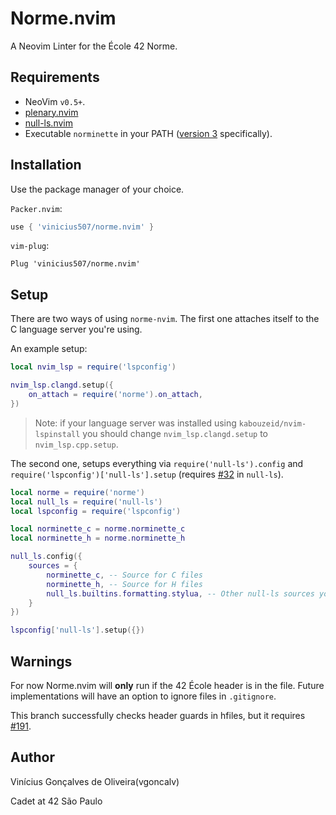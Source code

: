 # Norme.nvim

A Neovim Linter for the École 42 Norme.

Requirements
---

- NeoVim `v0.5+`.
- [plenary.nvim](https://github.com/nvim-lua/plenary.nvim)
- [null-ls.nvim](https://github.com/jose-elias-alvarez/null-ls.nvim)
- Executable `norminette` in your PATH ([version 3](https://github.com/42School/norminette) specifically).

Installation
---

Use the package manager of your choice.

`Packer.nvim`:

```lua
use { 'vinicius507/norme.nvim' }
```

`vim-plug`:

```vim
Plug 'vinicius507/norme.nvim'
```

Setup
---

There are two ways of using `norme-nvim`. The first one attaches itself to the
C language server you're using.

An example setup:

```lua
local nvim_lsp = require('lspconfig')

nvim_lsp.clangd.setup({
	on_attach = require('norme').on_attach,
})
```

> Note: if your language server was installed using `kabouzeid/nvim-lspinstall`
> you should change `nvim_lsp.clangd.setup` to `nvim_lsp.cpp.setup`.

The second one, setups everything via `require('null-ls').config` and
`require('lspconfig')['null-ls'].setup` (requires
[#32](https://github.com/jose-elias-alvarez/null-ls.nvim/pull/32#issuecomment-883033252)
in `null-ls`).

```lua
local norme = require('norme')
local null_ls = require('null-ls')
local lspconfig = require('lspconfig')

local norminette_c = norme.norminette_c
local norminette_h = norme.norminette_h

null_ls.config({
	sources = {
		norminette_c, -- Source for C files
		norminette_h, -- Source for H files
		null_ls.builtins.formatting.stylua, -- Other null-ls sources you might use
	}
})

lspconfig['null-ls'].setup({})
```

Warnings
---

For now Norme.nvim will **only** run if the 42 École header is in the file.
Future implementations will have an option to ignore files in `.gitignore`.

This branch successfully checks header guards in hfiles, but it requires [#191](https://github.com/42School/norminette/pull/191).

Author
---

Vinícius Gonçalves de Oliveira(vgoncalv)

Cadet at 42 São Paulo
